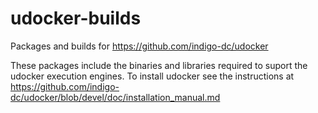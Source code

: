 # udocker-builds
Packages and builds for https://github.com/indigo-dc/udocker

These packages include the binaries and libraries required to suport the udocker execution engines. To install udocker see the instructions at https://github.com/indigo-dc/udocker/blob/devel/doc/installation_manual.md
